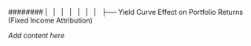 ######## |   |   |   |   |   |   |   ├── Yield Curve Effect on Portfolio Returns (Fixed Income Attribution)

*Add content here*